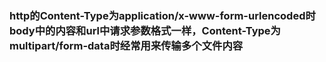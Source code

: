 ### http的Content-Type为application/x-www-form-urlencoded时body中的内容和url中请求参数格式一样，Content-Type为multipart/form-data时经常用来传输多个文件内容



